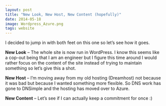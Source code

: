 ```yaml
---
layout: post
title: "New Look, New Host, New Content (hopefully)"
date: 2014-05-18
image: Wordpress_Azure.png
tags: website
---
```


I decided to jump in with both feet on this one so let’s see how it goes.

**New Look** – The whole site is now run in WordPress. I know this seems like a cop-out being that I am an engineer but I figure this time around I would rather focus on the content of the site instead of trying to maintain something so let’s give this a shot.

**New Host** – I’m moving away from my old hosting (Dreamhost) not because it was bad but because I wanted something more flexible. So DNS work has gone to DNSimple and the hosting has moved over to Azure.

**New Content** – Let’s see if I can actually keep a commitment for once :)

